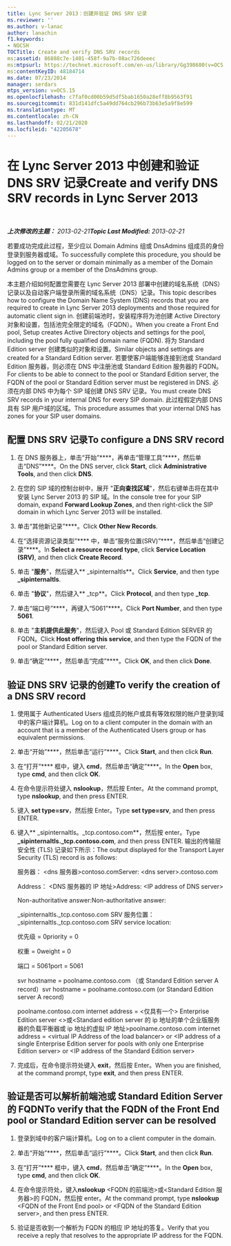 ```yaml
---
title: Lync Server 2013：创建并验证 DNS SRV 记录
ms.reviewer: ''
ms.author: v-lanac
author: lanachin
f1.keywords:
- NOCSH
TOCTitle: Create and verify DNS SRV records
ms:assetid: 86888c7e-1401-458f-9a7b-08ac726deeec
ms:mtpsurl: https://technet.microsoft.com/en-us/library/Gg398680(v=OCS.15)
ms:contentKeyID: 48184714
ms.date: 07/23/2014
manager: serdars
mtps_version: v=OCS.15
ms.openlocfilehash: c7faf0cd00b59d5df5bab1650a28eff8b9563f91
ms.sourcegitcommit: 831d141dfc5a49dd764cb296b73b63e5a9f8e599
ms.translationtype: MT
ms.contentlocale: zh-CN
ms.lasthandoff: 02/21/2020
ms.locfileid: "42205678"
---
```

<div data-xmlns="http://www.w3.org/1999/xhtml">

<div class="topic" data-xmlns="http://www.w3.org/1999/xhtml" data-msxsl="urn:schemas-microsoft-com:xslt" data-cs="https://msdn.microsoft.com/">

<div data-asp="https://msdn2.microsoft.com/asp">

# <a name="create-and-verify-dns-srv-records-in-lync-server-2013"></a><span data-ttu-id="d559d-102">在 Lync Server 2013 中创建和验证 DNS SRV 记录</span><span class="sxs-lookup"><span data-stu-id="d559d-102">Create and verify DNS SRV records in Lync Server 2013</span></span>

</div>

<div id="mainSection">

<div id="mainBody">

<span> </span>

<span data-ttu-id="d559d-103">_**上次修改的主题：** 2013-02-21_</span><span class="sxs-lookup"><span data-stu-id="d559d-103">_**Topic Last Modified:** 2013-02-21_</span></span>

<span data-ttu-id="d559d-104">若要成功完成此过程，至少应以 Domain Admins 组或 DnsAdmins 组成员的身份登录到服务器或域。</span><span class="sxs-lookup"><span data-stu-id="d559d-104">To successfully complete this procedure, you should be logged on to the server or domain minimally as a member of the Domain Admins group or a member of the DnsAdmins group.</span></span>

<span data-ttu-id="d559d-105">本主题介绍如何配置您需要在 Lync Server 2013 部署中创建的域名系统（DNS）记录以及自动客户端登录所需的域名系统（DNS）记录。</span><span class="sxs-lookup"><span data-stu-id="d559d-105">This topic describes how to configure the Domain Name System (DNS) records that you are required to create in Lync Server 2013 deployments and those required for automatic client sign in.</span></span> <span data-ttu-id="d559d-106">创建前端池时，安装程序将为池创建 Active Directory 对象和设置，包括池完全限定的域名（FQDN）。</span><span class="sxs-lookup"><span data-stu-id="d559d-106">When you create a Front End pool, Setup creates Active Directory objects and settings for the pool, including the pool fully qualified domain name (FQDN).</span></span> <span data-ttu-id="d559d-107">将为 Standard Edition server 创建类似的对象和设置。</span><span class="sxs-lookup"><span data-stu-id="d559d-107">Similar objects and settings are created for a Standard Edition server.</span></span> <span data-ttu-id="d559d-108">若要使客户端能够连接到池或 Standard Edition 服务器，则必须在 DNS 中注册池或 Standard Edition 服务器的 FQDN。</span><span class="sxs-lookup"><span data-stu-id="d559d-108">For clients to be able to connect to the pool or Standard Edition server, the FQDN of the pool or Standard Edition server must be registered in DNS.</span></span> <span data-ttu-id="d559d-109">必须在内部 DNS 中为每个 SIP 域创建 DNS SRV 记录。</span><span class="sxs-lookup"><span data-stu-id="d559d-109">You must create DNS SRV records in your internal DNS for every SIP domain.</span></span> <span data-ttu-id="d559d-110">此过程假定内部 DNS 具有 SIP 用户域的区域。</span><span class="sxs-lookup"><span data-stu-id="d559d-110">This procedure assumes that your internal DNS has zones for your SIP user domains.</span></span>

<div>

## <a name="to-configure-a-dns-srv-record"></a><span data-ttu-id="d559d-111">配置 DNS SRV 记录</span><span class="sxs-lookup"><span data-stu-id="d559d-111">To configure a DNS SRV record</span></span>

1.  <span data-ttu-id="d559d-112">在 DNS 服务器上，单击“开始”\*\*\*\*，再单击“管理工具”\*\*\*\*，然后单击“DNS”\*\*\*\*。</span><span class="sxs-lookup"><span data-stu-id="d559d-112">On the DNS server, click **Start**, click **Administrative Tools**, and then click **DNS**.</span></span>

2.  <span data-ttu-id="d559d-113">在您的 SIP 域的控制台树中，展开 "**正向查找区域**"，然后右键单击将在其中安装 Lync Server 2013 的 SIP 域。</span><span class="sxs-lookup"><span data-stu-id="d559d-113">In the console tree for your SIP domain, expand **Forward Lookup Zones**, and then right-click the SIP domain in which Lync Server 2013 will be installed.</span></span>

3.  <span data-ttu-id="d559d-114">单击“其他新记录”\*\*\*\*。</span><span class="sxs-lookup"><span data-stu-id="d559d-114">Click **Other New Records**.</span></span>

4.  <span data-ttu-id="d559d-115">在“选择资源记录类型”\*\*\*\* 中，单击“服务位置(SRV)”\*\*\*\*，然后单击“创建记录”\*\*\*\*。</span><span class="sxs-lookup"><span data-stu-id="d559d-115">In **Select a resource record type**, click **Service Location (SRV)**, and then click **Create Record**.</span></span>

5.  <span data-ttu-id="d559d-116">单击 "**服务**"，然后键入\*\* \_sipinternaltls\*\*。</span><span class="sxs-lookup"><span data-stu-id="d559d-116">Click **Service**, and then type **\_sipinternaltls**.</span></span>

6.  <span data-ttu-id="d559d-117">单击 "**协议**"，然后键入\*\* \_tcp\*\*。</span><span class="sxs-lookup"><span data-stu-id="d559d-117">Click **Protocol**, and then type **\_tcp**.</span></span>

7.  <span data-ttu-id="d559d-118">单击“端口号”\*\*\*\*，再键入“5061”\*\*\*\*。</span><span class="sxs-lookup"><span data-stu-id="d559d-118">Click **Port Number**, and then type **5061**.</span></span>

8.  <span data-ttu-id="d559d-119">单击 "**主机提供此服务**"，然后键入 Pool 或 Standard Edition SERVER 的 FQDN。</span><span class="sxs-lookup"><span data-stu-id="d559d-119">Click **Host offering this service**, and then type the FQDN of the pool or Standard Edition server.</span></span>

9.  <span data-ttu-id="d559d-120">单击“确定”\*\*\*\*，然后单击“完成”\*\*\*\*。</span><span class="sxs-lookup"><span data-stu-id="d559d-120">Click **OK**, and then click **Done**.</span></span>

</div>

<div>

## <a name="to-verify-the-creation-of-a-dns-srv-record"></a><span data-ttu-id="d559d-121">验证 DNS SRV 记录的创建</span><span class="sxs-lookup"><span data-stu-id="d559d-121">To verify the creation of a DNS SRV record</span></span>

1.  <span data-ttu-id="d559d-122">使用属于 Authenticated Users 组成员的帐户或具有等效权限的帐户登录到域中的客户端计算机。</span><span class="sxs-lookup"><span data-stu-id="d559d-122">Log on to a client computer in the domain with an account that is a member of the Authenticated Users group or has equivalent permissions.</span></span>

2.  <span data-ttu-id="d559d-123">单击“开始”\*\*\*\*，然后单击“运行”\*\*\*\*。</span><span class="sxs-lookup"><span data-stu-id="d559d-123">Click **Start**, and then click **Run**.</span></span>

3.  <span data-ttu-id="d559d-124">在“打开”\*\*\*\* 框中，键入 **cmd**，然后单击“确定”\*\*\*\*。</span><span class="sxs-lookup"><span data-stu-id="d559d-124">In the **Open** box, type **cmd**, and then click **OK**.</span></span>

4.  <span data-ttu-id="d559d-125">在命令提示符处键入 **nslookup**，然后按 Enter。</span><span class="sxs-lookup"><span data-stu-id="d559d-125">At the command prompt, type **nslookup**, and then press ENTER.</span></span>

5.  <span data-ttu-id="d559d-126">键入 **set type=srv**，然后按 Enter。</span><span class="sxs-lookup"><span data-stu-id="d559d-126">Type **set type=srv**, and then press ENTER.</span></span>

6.  <span data-ttu-id="d559d-127">键入\*\* \_sipinternaltls。\_tcp.contoso.com\*\*，然后按 enter。</span><span class="sxs-lookup"><span data-stu-id="d559d-127">Type **\_sipinternaltls.\_tcp.contoso.com**, and then press ENTER.</span></span> <span data-ttu-id="d559d-128">输出的传输层安全性 (TLS) 记录如下所示：</span><span class="sxs-lookup"><span data-stu-id="d559d-128">The output displayed for the Transport Layer Security (TLS) record is as follows:</span></span>
    
    <span data-ttu-id="d559d-129">服务器： \<dns 服务器\>contoso.com</span><span class="sxs-lookup"><span data-stu-id="d559d-129">Server: \<dns server\>.contoso.com</span></span>
    
    <span data-ttu-id="d559d-130">Address： \<DNS 服务器的 IP 地址\></span><span class="sxs-lookup"><span data-stu-id="d559d-130">Address: \<IP address of DNS server\></span></span>
    
    <span data-ttu-id="d559d-131">Non-authoritative answer:</span><span class="sxs-lookup"><span data-stu-id="d559d-131">Non-authoritative answer:</span></span>
    
    <span data-ttu-id="d559d-132">\_sipinternaltls.\_tcp.contoso.com SRV 服务位置：</span><span class="sxs-lookup"><span data-stu-id="d559d-132">\_sipinternaltls.\_tcp.contoso.com SRV service location:</span></span>
    
    <span data-ttu-id="d559d-133">优先级 = 0</span><span class="sxs-lookup"><span data-stu-id="d559d-133">priority = 0</span></span>
    
    <span data-ttu-id="d559d-134">权重 = 0</span><span class="sxs-lookup"><span data-stu-id="d559d-134">weight = 0</span></span>
    
    <span data-ttu-id="d559d-135">端口 = 5061</span><span class="sxs-lookup"><span data-stu-id="d559d-135">port = 5061</span></span>
    
    <span data-ttu-id="d559d-136">svr hostname = poolname.contoso.com （或 Standard Edition server A record）</span><span class="sxs-lookup"><span data-stu-id="d559d-136">svr hostname = poolname.contoso.com (or Standard Edition server A record)</span></span>
    
    <span data-ttu-id="d559d-137">poolname.contoso.com internet address = \<仅具有一个\> Enterprise Edition server \<\>或\<Standard edition server 的 ip 地址的单个企业版服务器的负载平衡器或 ip 地址的虚拟 IP 地址\></span><span class="sxs-lookup"><span data-stu-id="d559d-137">poolname.contoso.com internet address = \<virtual IP Address of the load balancer\> or \<IP address of a single Enterprise Edition server for pools with only one Enterprise Edition server\> or \<IP address of the Standard Edition server\></span></span>

7.  <span data-ttu-id="d559d-138">完成后，在命令提示符处键入 **exit**，然后按 Enter。</span><span class="sxs-lookup"><span data-stu-id="d559d-138">When you are finished, at the command prompt, type **exit**, and then press ENTER.</span></span>

</div>

<div>

## <a name="to-verify-that-the-fqdn-of-the-front-end-pool-or-standard-edition-server-can-be-resolved"></a><span data-ttu-id="d559d-139">验证是否可以解析前端池或 Standard Edition Server 的 FQDN</span><span class="sxs-lookup"><span data-stu-id="d559d-139">To verify that the FQDN of the Front End pool or Standard Edition server can be resolved</span></span>

1.  <span data-ttu-id="d559d-140">登录到域中的客户端计算机。</span><span class="sxs-lookup"><span data-stu-id="d559d-140">Log on to a client computer in the domain.</span></span>

2.  <span data-ttu-id="d559d-141">单击“开始”\*\*\*\*，然后单击“运行”\*\*\*\*。</span><span class="sxs-lookup"><span data-stu-id="d559d-141">Click **Start**, and then click **Run**.</span></span>

3.  <span data-ttu-id="d559d-142">在“打开”\*\*\*\* 框中，键入 **cmd**，然后单击“确定”\*\*\*\*。</span><span class="sxs-lookup"><span data-stu-id="d559d-142">In the **Open** box, type **cmd**, and then click **OK**.</span></span>

4.  <span data-ttu-id="d559d-143">在命令提示符处，键入**nslookup** \<FQDN 的前端池\>或\<Standard Edition 服务器\>的 FQDN，然后按 enter。</span><span class="sxs-lookup"><span data-stu-id="d559d-143">At the command prompt, type **nslookup** \<FQDN of the Front End pool\> or \<FQDN of the Standard Edition server\>, and then press ENTER.</span></span>

5.  <span data-ttu-id="d559d-144">验证是否收到一个解析为 FQDN 的相应 IP 地址的答复。</span><span class="sxs-lookup"><span data-stu-id="d559d-144">Verify that you receive a reply that resolves to the appropriate IP address for the FQDN.</span></span>

</div>

</div>

<span> </span>

</div>

</div>

</div>

